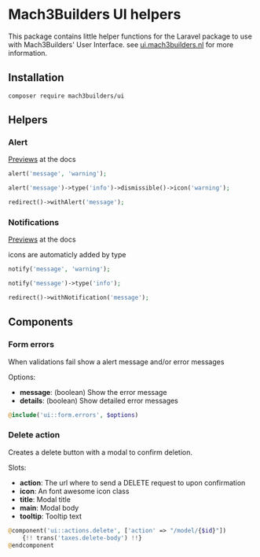 # Mach3Builders UI helpers
This package contains little helper functions for the Laravel package to use with Mach3Builders' User Interface. see [ui.mach3builders.nl](http://ui.mach3builders.nl/) for more information.

## Installation

```
composer require mach3builders/ui
```

## Helpers

### Alert
[Previews](http://ui.mach3builders.nl/components/alert/) at the docs

```php
alert('message', 'warning');

alert('message')->type('info')->dismissible()->icon('warning');

redirect()->withAlert('message');
```

### Notifications
[Previews](http://ui.mach3builders.nl/components/notificio/) at the docs

icons are automaticly added by type

```php
notify('message', 'warning');

notify('message')->type('info');

redirect()->withNotification('message');
```

## Components

### Form errors

When validations fail show a alert message and/or error messages

Options:
- **message**: (boolean) Show the error message
- **details**: (boolean) Show detailed error messages

```php
@include('ui::form.errors', $options)
```

### Delete action

Creates a delete button with a modal to confirm deletion.

Slots:
- **action**: The url where to send a DELETE request to upon confirmation
- **icon**: An font awesome icon class
- **title**: Modal title
- **main**: Modal body
- **tooltip**: Tooltip text

```php
@component('ui::actions.delete', ['action' => "/model/{$id}"])
    {!! trans('taxes.delete-body') !!}
@endcomponent
```

